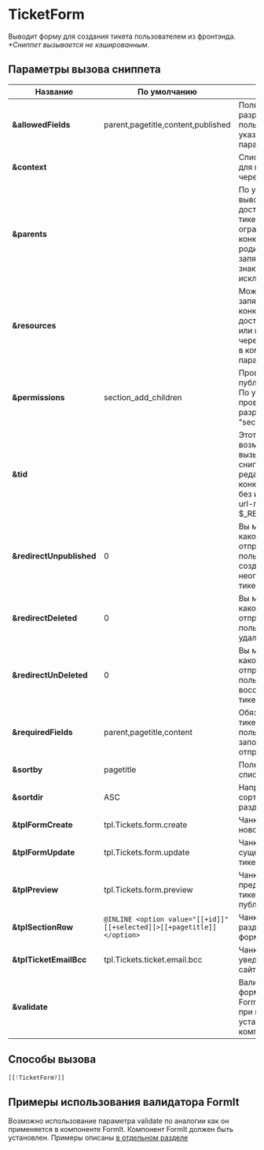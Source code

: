 # TicketForm

Выводит форму для создания тикета пользователем из фронтэнда.
*\*Сниппет вызывается не кэшированным.*

## Параметры вызова сниппета

| Название                 | По умолчанию                                                            | Описание                                                                                                                                    |
| ------------------------ | ----------------------------------------------------------------------- | ------------------------------------------------------------------------------------------------------------------------------------------- |
| **&allowedFields**       | parent,pagetitle,content,published                                      | Поля тикета, которые разрешено заполнять пользователю. Можно указывать имена ТВ параметров.                                                 |
| **&context**             |                                                                         | Список контекстов для поиска секций, через запятую.                                                                                         |
| **&parents**             |                                                                         | По умолчанию выводятся все доступные разделы тикетов, но вы можете ограничить их, указав конкретных родителей через запятую. Указав через знак минус "-" можно исключить родителя                |
| **&resources**             |                                                                         | Можно точечно через запятую указать конкретные разделы, доступные в списке или исключить их через знак минус "-" в комбинации с параметром parents                |
| **&permissions**         | section_add_children                                                    | Проверка прав на публикацию в раздел. По умолачанию проверяется разрешение "section_add_children".                                          |
| **&tid**                 |                                                                         | Этот параметр дает возможность вызывать через сниппет редактирование конкретного тикета без использования url-параметра  $_REQUEST['tid'] . |
| **&redirectUnpublished** | 0                                                                       | Вы можете указать, на какой документ отправлять пользователя при создании неопубликованного тикета.                                         |
| **&redirectDeleted**     | 0                                                                       | Вы можете указать, на какой документ отправлять пользователя при удалении тикета.                                                           |
| **&redirectUnDeleted**   | 0                                                                       | Вы можете указать, на какой документ отправлять пользователя при восстановлении тикета.                                                     |
| **&requiredFields**      | parent,pagetitle,content                                                | Обязательные поля тикета, которые пользователь должен заполнить для отправки формы.                                                         |
| **&sortby**              | pagetitle                                                               | Поле для сортировки списка разделов.                                                                                                        |
| **&sortdir**             | ASC                                                                     | Направление сортировки списка разделов.                                                                                                     |
| **&tplFormCreate**       | tpl.Tickets.form.create                                                 | Чанк для создания нового тикета                                                                                                             |
| **&tplFormUpdate**       | tpl.Tickets.form.update                                                 | Чанк для обновления существующего тикета                                                                                                    |
| **&tplPreview**          | tpl.Tickets.form.preview                                                | Чанк для предпросмотра тикета перед публикацией                                                                                             |
| **&tplSectionRow**       | `@INLINE <option value="[[+id]]" [[+selected]]>[[+pagetitle]]</option>` | Чанк для оформления раздела вопросов в форме                                                                                                |
| **&tplTicketEmailBcc**   | tpl.Tickets.ticket.email.bcc                                            | Чанк для уведомления админов сайта о новом тикете.                                                                                          |
| **&validate**            |                                                                         | Валидация полей формы по правилам FormIt (используется при наличии установленного компонента FormIt)                                        |

## Способы вызова

```php
[[!TicketForm?]]
```

## Примеры использования валидатора FormIt

Возможно использование параметра validate по аналогии как он применяется в компоненте FormIt. Компонент FormIt должен быть установлен.
Примеры описаны [в отдельном разделе][1]

[1]: /ru/01_Компоненты/15_Tickets/05_TicketFormIt.md

